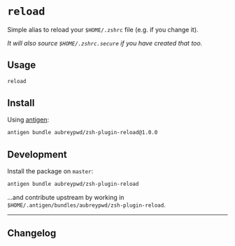 # `reload`

Simple alias to reload your `$HOME/.zshrc` file (e.g. if you change it).

_It will also source `$HOME/.zshrc.secure` if you have created that too._

## Usage

```bash
reload
```

## Install

Using [antigen](https://github.com/zsh-users/antigen):

```bash
antigen bundle aubreypwd/zsh-plugin-reload@1.0.0
```

## Development

Install the package on `master`:

```bash
antigen bundle aubreypwd/zsh-plugin-reload
```

...and contribute upstream by working in `$HOME/.antigen/bundles/aubreypwd/zsh-plugin-reload`.

---

## Changelog

